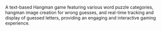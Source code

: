 A text-based Hangman game featuring various word puzzle categories, hangman image creation for
wrong guesses, and real-time tracking and display of guessed letters, providing an engaging and interactive gaming
experience.
